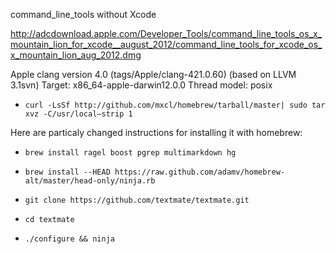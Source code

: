command_line_tools without Xcode

http://adcdownload.apple.com/Developer_Tools/command_line_tools_os_x_mountain_lion_for_xcode__august_2012/command_line_tools_for_xcode_os_x_mountain_lion_aug_2012.dmg

Apple clang version 4.0 (tags/Apple/clang-421.0.60) (based on LLVM 3.1svn)
Target: x86_64-apple-darwin12.0.0
Thread model: posix

* `curl -LsSf http://github.com/mxcl/homebrew/tarball/master| sudo tar xvz -C/usr/local–strip 1 `

Here are particaly changed instructions for installing it with homebrew:

* `brew install ragel boost pgrep multimarkdown hg`
* `brew install --HEAD https://raw.github.com/adamv/homebrew-alt/master/head-only/ninja.rb`

* `git clone https://github.com/textmate/textmate.git`

* `cd textmate`

* `./configure && ninja`